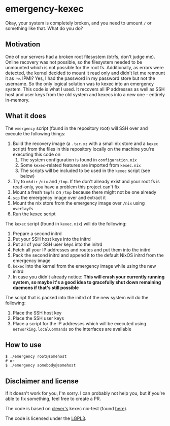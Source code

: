 # emergency-kexec

Okay, your system is completely broken, and you need to umount `/` or something like that.
What do you do?

## Motivation

One of our servers had a broken root filesystem (btrfs, don't judge me).
Online recovery was not possible, so the filesystem needed to be unmounted which is not possible for the root fs.
Additionally, as errors were detected, the kernel decided to mount it read only and didn't let me remount it as `rw`.
IPMI? Yes, I had the password in my password store but not the username.
So the only logical solution was to kexec into an emergency system.
This code is what I used.
It recovers all IP addresses as well as SSH host and user keys from the old system and kexecs into a new one - entirely in-memory.

## What it does

The `emergency` script (found in the repository root) will SSH over and execute the following things:

1. Build the recovery image (a `.tar.xz` with a small nix store and a `kexec` script) from the files in this repository locally on the machine you're executing this code on
	1. The system configuration is found in `configuration.nix`
	2. Some `kexec`-related features are imported from `kexec.nix`
	3. The scripts will be included to be used in the `kexec` script (see below)
2. Try to `mkdir` `/nix` and `/tmp`. If the don't already exist and your root fs is read-only, you have a problem this project can't fix
3. Mount a fresh `tmpfs` on `/tmp` because there might not be one already
4. `scp` the emergency image over and extract it
5. Mount the nix store from the emergency image over `/nix` using `overlayfs`
6. Run the kexec script

The `kexec` script (found in `kexec.nix`) will do the following:

1. Prepare a second initrd
2. Put your SSH host keys into the initrd
3. Put all of your SSH user keys into the initrd
4. Fetch all your IP addresses and routes and put them into the initrd
5. Pack the second initrd and append it to the default NixOS initrd from the emergency image
6. `kexec` into the kernel from the emergency image while using the new initrd
7. In case you didn't already notice: **This will crash your currently running system, so maybe it's a good idea to gracefully shut down remaining daemons if that's still possible**

The script that is packed into the initrd of the new system will do the following:

1. Place the SSH host key
2. Place the SSH user keys
3. Place a script for the IP addresses which will be executed using `networking.localCommands` so the interfaces are available

## How to use

```
$ ./emergency root@somehost
# or
$ ./emergency somebody@somehost
```

## Disclaimer and license

If it doesn't work for you, I'm sorry.
I can probably not help you, but if you're able to fix something, feel free to create a PR.

The code is based on [clever's](https://github.com/cleverca22) kexec nix-test (found [here](https://github.com/cleverca22/nix-tests/tree/master/kexec)).

The code is licensed under the [LGPL3](LICENSE).
